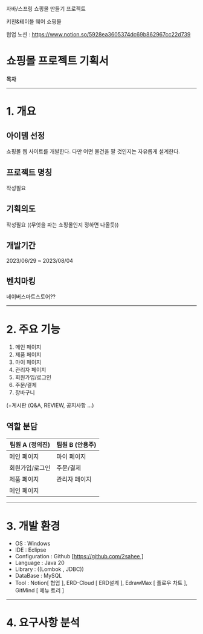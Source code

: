 # 
자바/스프링 쇼핑몰 만들기 프로젝트

키친&테이블 웨어 쇼핑몰

협업 노션 : https://www.notion.so/5928ea3605374dc69b862967cc22d739


  
  

# 쇼핑몰 프로젝트 기획서

**목차**

---

# 1. 개요

## 아이템 선정

쇼핑몰 웹 사이트를 개발한다. 다만 어떤 물건을 팔 것인지는 자유롭게 설계한다. 

## 프로젝트 명칭

작성필요

## 기획의도

작성필요 ((무엇을 파는 쇼핑몰인지 정하면 나올듯)) 

## 개발기간

2023/06/29 ~ 2023/08/04

## 벤치마킹

네이버스마트스토어?? 

---

# 2. 주요 기능

1. 메인 페이지
2. 제품 페이지
3. 마이 페이지
4. 관리자 페이지
5. 회원가입/로그인
6. 주문/결제
7. 장바구니

  (+게시판 (Q&A, REVIEW, 공지사항 …)

## 역할 분담

| 팀원 A (정의진) | 팀원 B (안용주) |
| --- | --- |
| 메인 페이지 | 마이 페이지 |
| 회원가입/로그인 | 주문/결제 |
| 제품 페이지 | 관리자 페이지 |
| 메인 페이지 |  |

---

# 3. 개발 환경

- OS : Windows
- IDE : Eclipse
- Configuration : Github [https://github.com/2sahee ]
- Language : Java 20
- Library : ((Lombok , JDBC))
- DataBase :  MySQL
- Tool : Notion[ 협업 ], ERD-Cloud [ ERD설계 ], EdrawMax [ 플로우 차트 ], GitMind [ 메뉴 트리 ]

---

# 4. 요구사항 분석
